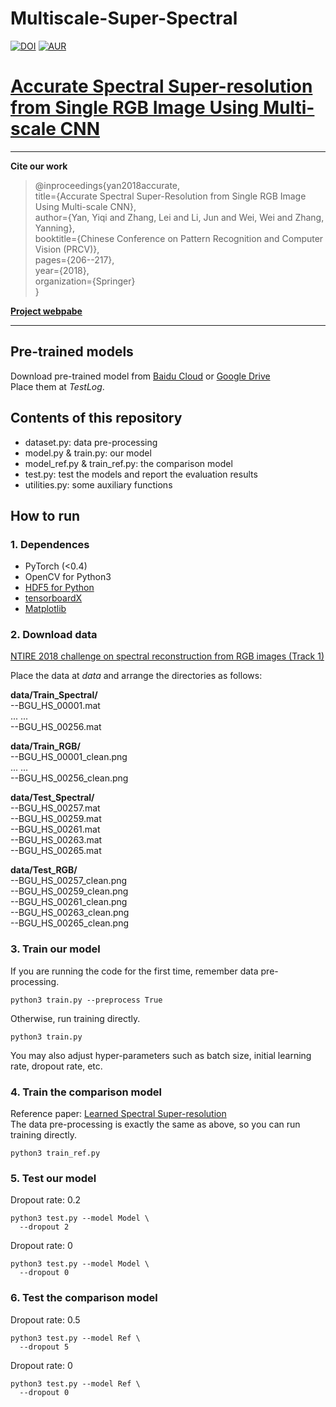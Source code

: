 # Multiscale-Super-Spectral  

[![DOI](https://zenodo.org/badge/DOI/10.5281/zenodo.1286315.svg)](https://doi.org/10.5281/zenodo.1286315)
[![AUR](https://img.shields.io/aur/license/yaourt.svg?style=plastic)](LICENSE)   

# [Accurate Spectral Super-resolution from Single RGB Image Using Multi-scale CNN](https://arxiv.org/abs/1806.03575)

***
**Cite our work**  

> @inproceedings{yan2018accurate,  
>   title={Accurate Spectral Super-Resolution from Single RGB Image Using Multi-scale CNN},  
>   author={Yan, Yiqi and Zhang, Lei and Li, Jun and Wei, Wei and Zhang, Yanning},  
>   booktitle={Chinese Conference on Pattern Recognition and Computer Vision (PRCV)},  
>   pages={206--217},  
>   year={2018},  
>   organization={Springer}  
> } 

[**Project webpabe**](https://saoyan.github.io/posts/2018/06/09)  

***

## Pre-trained models  
Download pre-trained model from [Baidu Cloud](https://pan.baidu.com/s/1E-cJM4ftyTzbprFFGMz3dQ) or [Google Drive](https://drive.google.com/open?id=1ufcRw8P3bWSpsNB_4o88qjUldOtmqNMM)  
Place them at *TestLog*.

## Contents of this repository  
* dataset.py: data pre-processing
* model.py & train.py: our model
* model_ref.py & train_ref.py: the comparison model
* test.py: test the models and report the evaluation results
* utilities.py: some auxiliary functions

## How to run  

### 1. Dependences  
* PyTorch (<0.4)  
* OpenCV for Python3
* [HDF5 for Python](http://www.h5py.org/)
* [tensorboardX](https://github.com/lanpa/tensorboard-pytorch)
* [Matplotlib](https://matplotlib.org/)

### 2. Download data  

[NTIRE 2018 challenge on spectral reconstruction from RGB images (Track 1)](https://competitions.codalab.org/competitions/18034)  

Place the data at *data* and arrange the directories as follows:

**data/Train_Spectral/**  
--BGU_HS_00001.mat  
... ...  
--BGU_HS_00256.mat  

**data/Train_RGB/**  
--BGU_HS_00001_clean.png  
... ...  
--BGU_HS_00256_clean.png  

**data/Test_Spectral/**  
--BGU_HS_00257.mat  
--BGU_HS_00259.mat  
--BGU_HS_00261.mat  
--BGU_HS_00263.mat  
--BGU_HS_00265.mat  

**data/Test_RGB/**  
--BGU_HS_00257_clean.png  
--BGU_HS_00259_clean.png  
--BGU_HS_00261_clean.png  
--BGU_HS_00263_clean.png  
--BGU_HS_00265_clean.png  

### 3. Train our model  
If you are running the code for the first time, remember data pre-processing.  
```
python3 train.py --preprocess True
```
Otherwise, run training directly.  
```
python3 train.py
```
You may also adjust hyper-parameters such as batch size, initial learning rate, dropout rate, etc.

### 4. Train the comparison model  
Reference paper: [Learned Spectral Super-resolution](https://arxiv.org/abs/1703.09470)  
The data pre-processing is exactly the same as above, so you can run training directly.
```
python3 train_ref.py
```

### 5. Test our model  
Dropout rate: 0.2
```
python3 test.py --model Model \
  --dropout 2
```
Dropout rate: 0
```
python3 test.py --model Model \
  --dropout 0
```

### 6. Test the comparison model
Dropout rate: 0.5
```
python3 test.py --model Ref \
  --dropout 5
```
Dropout rate: 0
```
python3 test.py --model Ref \
  --dropout 0
```

